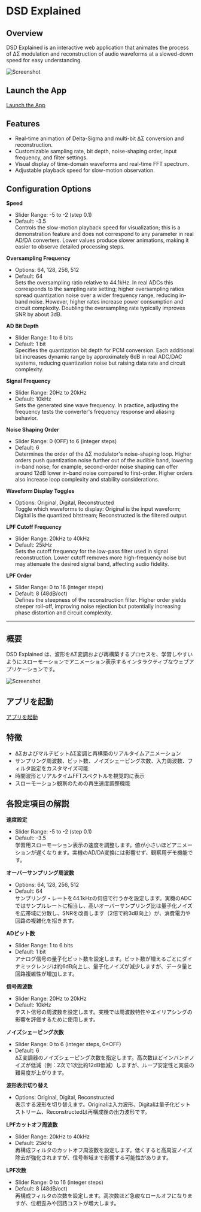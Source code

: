 # DSD Explained

## Overview
DSD Explained is an interactive web application that animates the process of ΔΣ modulation and reconstruction of audio waveforms at a slowed-down speed for easy understanding.

![Screenshot](assets/screen_shot.png)

## Launch the App
[Launch the App](./dsd_explained.html)

## Features
- Real-time animation of Delta-Sigma and multi-bit ΔΣ conversion and reconstruction.
- Customizable sampling rate, bit depth, noise-shaping order, input frequency, and filter settings.
- Visual display of time-domain waveforms and real-time FFT spectrum.
- Adjustable playback speed for slow-motion observation.

## Configuration Options

**Speed**  
- Slider Range: -5 to -2 (step 0.1)  
- Default: -3.5  
Controls the slow-motion playback speed for visualization; this is a demonstration feature and does not correspond to any parameter in real AD/DA converters. Lower values produce slower animations, making it easier to observe detailed processing steps.

**Oversampling Frequency**  
- Options: 64, 128, 256, 512  
- Default: 64  
Sets the oversampling ratio relative to 44.1kHz. In real ADCs this corresponds to the sampling rate setting; higher oversampling ratios spread quantization noise over a wider frequency range, reducing in-band noise. However, higher rates increase power consumption and circuit complexity. Doubling the oversampling rate typically improves SNR by about 3dB.

**AD Bit Depth**  
- Slider Range: 1 to 6 bits  
- Default: 1 bit  
Specifies the quantization bit depth for PCM conversion. Each additional bit increases dynamic range by approximately 6dB in real ADC/DAC systems, reducing quantization noise but raising data rate and circuit complexity.

**Signal Frequency**  
- Slider Range: 20Hz to 20kHz  
- Default: 10kHz  
Sets the generated sine wave frequency. In practice, adjusting the frequency tests the converter's frequency response and aliasing behavior.

**Noise Shaping Order**  
- Slider Range: 0 (OFF) to 6 (integer steps)  
- Default: 6  
Determines the order of the ΔΣ modulator's noise-shaping loop. Higher orders push quantization noise further out of the audible band, lowering in-band noise; for example, second-order noise shaping can offer around 12dB lower in-band noise compared to first-order. Higher orders also increase loop complexity and stability considerations.

**Waveform Display Toggles**  
- Options: Original, Digital, Reconstructed  
Toggle which waveforms to display: Original is the input waveform; Digital is the quantized bitstream; Reconstructed is the filtered output.

**LPF Cutoff Frequency**  
- Slider Range: 20kHz to 40kHz  
- Default: 25kHz  
Sets the cutoff frequency for the low-pass filter used in signal reconstruction. Lower cutoff removes more high-frequency noise but may attenuate the desired signal band, affecting audio fidelity.

**LPF Order**  
- Slider Range: 0 to 16 (integer steps)  
- Default: 8 (48dB/oct)  
Defines the steepness of the reconstruction filter. Higher order yields steeper roll-off, improving noise rejection but potentially increasing phase distortion and circuit complexity.

----

## 概要
DSD Explained は、波形をΔΣ変調および再構築するプロセスを、学習しやすいようにスローモーションでアニメーション表示するインタラクティブなウェブアプリケーションです。

![Screenshot](assets/screen_shot.png)

## アプリを起動
[アプリを起動](./dsd_explained.html)

## 特徴
- ΔΣおよびマルチビットΔΣ変調と再構築のリアルタイムアニメーション
- サンプリング周波数、ビット数、ノイズシェーピング次数、入力周波数、フィルタ設定をカスタマイズ可能
- 時間波形とリアルタイムFFTスペクトルを視覚的に表示
- スローモーション観察のための再生速度調整機能

## 各設定項目の解説

**速度設定**  
- Slider Range: -5 to -2 (step 0.1)  
- Default: -3.5  
学習用スローモーション表示の速度を調整します。値が小さいほどアニメーションが遅くなります。実機のAD/DA変換には影響せず、観察用デモ機能です。

**オーバーサンプリング周波数**  
- Options: 64, 128, 256, 512  
- Default: 64  
サンプリング・レートを44.1kHzの何倍で行うかを設定します。実機のADCではサンプルレートに相当し、高いオーバーサンプリング比は量子化ノイズを広帯域に分散し、SNRを改善します（2倍で約3dB向上）が、消費電力や回路の複雑化を招きます。

**ADビット数**  
- Slider Range: 1 to 6 bits  
- Default: 1 bit  
アナログ信号の量子化ビット数を設定します。ビット数が増えるごとにダイナミックレンジは約6dB向上し、量子化ノイズが減少しますが、データ量と回路複雑性が増加します。

**信号周波数**  
- Slider Range: 20Hz to 20kHz  
- Default: 10kHz  
テスト信号の周波数を設定します。実機では周波数特性やエイリアシングの影響を評価するために使用します。

**ノイズシェーピング次数**  
- Slider Range: 0 to 6 (integer steps, 0=OFF)  
- Default: 6  
ΔΣ変調器のノイズシェーピング次数を指定します。高次数ほどインバンドノイズが低減（例：2次で1次比約12dB低減）しますが、ループ安定性と実装の難易度が上がります。

**波形表示切り替え**  
- Options: Original, Digital, Reconstructed  
表示する波形を切り替えます。Originalは入力波形、Digitalは量子化ビットストリーム、Reconstructedは再構成後の出力波形です。

**LPFカットオフ周波数**  
- Slider Range: 20kHz to 40kHz  
- Default: 25kHz  
再構成フィルタのカットオフ周波数を設定します。低くすると高周波ノイズ除去が強化されますが、信号帯域まで影響する可能性があります。

**LPF次数**  
- Slider Range: 0 to 16 (integer steps)  
- Default: 8 (48dB/oct)  
再構成フィルタの次数を設定します。高次数ほど急峻なロールオフになりますが、位相歪みや回路コストが増大します。
